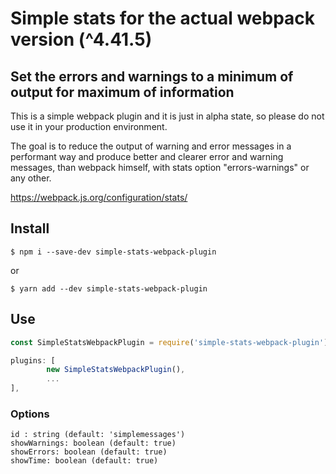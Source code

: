 # Simple stats for the actual webpack version (^4.41.5)
## Set the errors and warnings to a minimum of output for maximum of information

This is a simple webpack plugin and it is just in alpha state, 
so please do not use it in your production environment.

The goal is to reduce the output of warning and error messages in a performant 
way and produce better and clearer error and warning messages, than webpack himself, 
with stats option "errors-warnings" or any other.

https://webpack.js.org/configuration/stats/

## Install
```npm
$ npm i --save-dev simple-stats-webpack-plugin
```
or
```yarn
$ yarn add --dev simple-stats-webpack-plugin
```

## Use

```js
const SimpleStatsWebpackPlugin = require('simple-stats-webpack-plugin');
```

```js
plugins: [
        new SimpleStatsWebpackPlugin(),
        ...
],
```
### Options
    id : string (default: 'simplemessages') 
    showWarnings: boolean (default: true)
    showErrors: boolean (default: true)
    showTime: boolean (default: true)